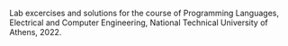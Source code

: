 Lab excercises and solutions for the course of Programming Languages, Electrical and Computer Engineering, National Technical University of Athens, 2022.
